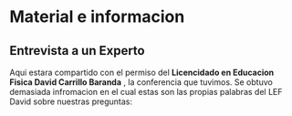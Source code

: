 # Material e informacion 

## Entrevista a un Experto
Aqui estara compartido con el permiso del **Licencidado en Educacion Fisica David Carrillo Baranda** , la conferencia que tuvimos. Se obtuvo demasiada infromacion en el cual estas son las propias palabras del LEF David sobre nuestras preguntas: